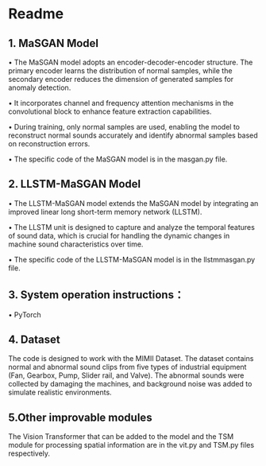 # Readme

## 1. MaSGAN Model
•	The MaSGAN model adopts an encoder-decoder-encoder structure. The primary encoder learns the distribution of normal samples, while the secondary encoder reduces the dimension of generated samples for anomaly detection.

•	It incorporates channel and frequency attention mechanisms in the convolutional block to enhance feature extraction capabilities.

•	During training, only normal samples are used, enabling the model to reconstruct normal sounds accurately and identify abnormal samples based on reconstruction errors.

•	The specific code of the MaSGAN model is in the masgan.py file.

## 2. LLSTM-MaSGAN Model
•	The LLSTM-MaSGAN model extends the MaSGAN model by integrating an improved linear long short-term memory network (LLSTM).

•	The LLSTM unit is designed to capture and analyze the temporal features of sound data, which is crucial for handling the dynamic changes in machine sound characteristics over time.

•	The specific code of the LLSTM-MaSGAN model is in the llstmmasgan.py file.

## 3. System operation instructions：
•	PyTorch

## 4. Dataset
The code is designed to work with the MIMII Dataset. The dataset contains normal and abnormal sound clips from five types of industrial equipment (Fan, Gearbox, Pump, Slider rail, and Valve). The abnormal sounds were collected by damaging the machines, and background noise was added to simulate realistic environments.

## 5.Other  improvable modules
The Vision Transformer that can be added to the model and the TSM module for processing spatial information are in the vit.py and TSM.py files respectively.
